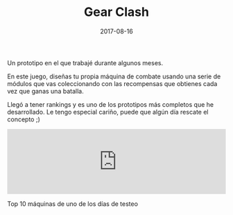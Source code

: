 ﻿---
layout: post
title: Gear Clash
date: 2017-08-16
description: Batallas de creatividad
img: assets/img/cover/gearcrash.png
tags: []
status: published
---

Un prototipo en el que trabajé durante algunos meses.

En este juego, diseñas tu propia máquina de combate usando una serie de módulos que vas coleccionando con las recompensas que obtienes cada vez que ganas una batalla.

Llegó a tener rankings y es uno de los prototipos más completos que he desarrollado. Le tengo especial cariño, puede que algún día rescate el concepto ;)

<div class="video-container">
  <iframe style="width: 100%;" src="https://www.youtube.com/embed/chIGI-HMM8E?rel=0" frameborder="0" gesture="media" allow="encrypted-media" allowfullscreen></iframe>
</div>
<p class="image-caption">Top 10 máquinas de uno de los días de testeo</p>

<!-- Sample image embed
![]({{ "/assets/img/content/cardcreatorproto.png" | absolute_url }})
<p class="image-caption">Image caption</p>
-->

<!-- Sample blockquote
<blockquote>
Del juego de cartas me olvidé poco después de empezar la aplicación.
</blockquote>
-->

<!-- Sample responsive video embed
<div class="video-container">
  <iframe style="width: 100%;" src="https://www.youtube.com/embed/liMw3yfeTdo?rel=0" frameborder="0" gesture="media" allow="encrypted-media" allowfullscreen></iframe>
</div>
<p class="image-caption">¡Trailer 2.0, con mucho swing!</p>
-->